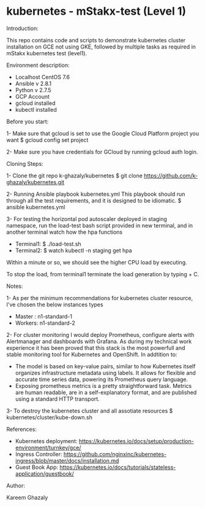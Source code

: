 # kubernetes - mStakx-test (Level 1)

Introduction:

This repo contains code and scripts to demonstrate kubernetes cluster installation on GCE not using GKE, followed by multiple tasks as required in mStakx kubernetes test (level1). 


Environment description:

- Localhost CentOS 7.6
- Ansible v 2.8.1
- Python v 2.7.5
- GCP Account
- gcloud installed
- kubectl installed


Before you start:

1- Make sure that gcloud is set to use the Google Cloud Platform project you want
   $ gcloud config set project <project-id>

2- Make sure you have credentials for GCloud by running gcloud auth login.


Cloning Steps:

1- Clone the git repo k-ghazaly/kubernetes
   $ git clone https://github.com/k-ghazaly/kubernetes.git

2- Running Ansible playbook kubernetes.yml
   This playbook should run through all the test requirements, and it is designed to be idiomatic.
   $ ansible kubernetes.yml

3- For testing the horizontal pod autoscaler deployed in staging namespace, run the load-test bash script provided in new terminal, and in another terminal watch how the hpa functions

 - Terminal1: $ ./load-test.sh
 - Terminal2: $ watch kubectl -n staging get hpa

  Within a minute or so, we should see the higher CPU load by executing.

  To stop the load, from terminal1 terminate the load generation by typing <Ctrl> + C.


Notes:

1- As per the minimum recommendations for kubernetes cluster resource, I've chosen the below instances types
 - Master : n1-standard-1
 - Workers: n1-standard-2

2- For cluster monitoring I would deploy Prometheus, configure alerts with Alertmanager and dashboards with Grafana. As during my technical work experience it has been proved that this stack is the most powerfull and stable monitoring tool for Kubernetes and OpenShift. 
   In addtition to:
   - The model is based on key-value pairs, similar to how Kubernetes itself organizes infrastructure metadata using labels. It allows for flexible and accurate time series data, powering its Prometheus query language.
   - Exposing prometheus metrics is a pretty straightforward task. Metrics are human readable, are in a self-explanatory format, and are published using a standard HTTP transport. 

3- To destroy the kubernetes cluster and all assotiate resources 
   $ kubernetes/cluster/kube-down.sh


References:

- Kubernetes deployment: https://kubernetes.io/docs/setup/production-environment/turnkey/gce/
- Ingress Controller:    https://github.com/nginxinc/kubernetes-ingress/blob/master/docs/installation.md
- Guest Book App:        https://kubernetes.io/docs/tutorials/stateless-application/guestbook/


Author:

Kareem Ghazaly
